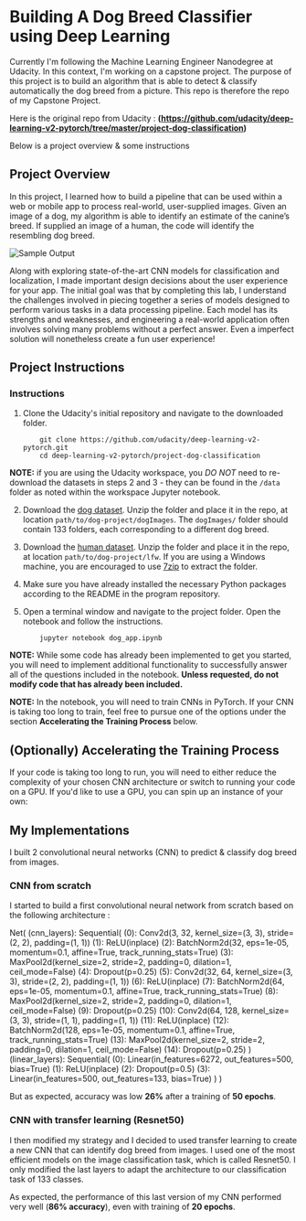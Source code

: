 [//]: # (Image References)

[image1]: ./images/sample_dog_output.png "Sample Output"
[image2]: ./images/vgg16_model.png "VGG-16 Model Layers"
[image3]: ./images/vgg16_model_draw.png "VGG16 Model Figure"

# Building A Dog Breed Classifier using Deep Learning

Currently I'm following the Machine Learning Engineer Nanodegree at Udacity.
In this context, I'm working on a capstone project. The purpose of this project is to build an algorithm that is able to detect & classify automatically the dog breed from a picture. This repo is therefore the repo of my Capstone Project.

Here is the original repo from Udacity : **(https://github.com/udacity/deep-learning-v2-pytorch/tree/master/project-dog-classification)**

Below is a project overview & some instructions

## Project Overview

 In this project, I learned how to build a pipeline that can be used within a web or mobile app to process real-world, user-supplied images.  Given an image of a dog, my algorithm is able to identify an estimate of the canine’s breed.  If supplied an image of a human, the code will identify the resembling dog breed.  

![Sample Output][image1]

Along with exploring state-of-the-art CNN models for classification and localization, I made important design decisions about the user experience for your app.  The initial goal was that by completing this lab, I understand the challenges involved in piecing together a series of models designed to perform various tasks in a data processing pipeline.  Each model has its strengths and weaknesses, and engineering a real-world application often involves solving many problems without a perfect answer.  Even a imperfect solution will nonetheless create a fun user experience!


## Project Instructions

### Instructions

1. Clone the Udacity's initial repository and navigate to the downloaded folder.
	
	```	
		git clone https://github.com/udacity/deep-learning-v2-pytorch.git
		cd deep-learning-v2-pytorch/project-dog-classification
	```
    
__NOTE:__ if you are using the Udacity workspace, you *DO NOT* need to re-download the datasets in steps 2 and 3 - they can be found in the `/data` folder as noted within the workspace Jupyter notebook.

2. Download the [dog dataset](https://s3-us-west-1.amazonaws.com/udacity-aind/dog-project/dogImages.zip).  Unzip the folder and place it in the repo, at location `path/to/dog-project/dogImages`.  The `dogImages/` folder should contain 133 folders, each corresponding to a different dog breed.
3. Download the [human dataset](http://vis-www.cs.umass.edu/lfw/lfw.tgz).  Unzip the folder and place it in the repo, at location `path/to/dog-project/lfw`.  If you are using a Windows machine, you are encouraged to use [7zip](http://www.7-zip.org/) to extract the folder. 
4. Make sure you have already installed the necessary Python packages according to the README in the program repository.
5. Open a terminal window and navigate to the project folder. Open the notebook and follow the instructions.
	
	```
		jupyter notebook dog_app.ipynb
	```

__NOTE:__ While some code has already been implemented to get you started, you will need to implement additional functionality to successfully answer all of the questions included in the notebook. __Unless requested, do not modify code that has already been included.__

__NOTE:__ In the notebook, you will need to train CNNs in PyTorch.  If your CNN is taking too long to train, feel free to pursue one of the options under the section __Accelerating the Training Process__ below.



## (Optionally) Accelerating the Training Process 

If your code is taking too long to run, you will need to either reduce the complexity of your chosen CNN architecture or switch to running your code on a GPU.  If you'd like to use a GPU, you can spin up an instance of your own:

## My Implementations

I built 2 convolutional neural networks (CNN) to predict & classify dog breed from images.

### CNN from scratch
I started to build a first convolutional neural network from scratch based on the following architecture : 

Net(
  (cnn_layers): Sequential(
    (0): Conv2d(3, 32, kernel_size=(3, 3), stride=(2, 2), padding=(1, 1))
    (1): ReLU(inplace)
    (2): BatchNorm2d(32, eps=1e-05, momentum=0.1, affine=True, track_running_stats=True)
    (3): MaxPool2d(kernel_size=2, stride=2, padding=0, dilation=1, ceil_mode=False)
    (4): Dropout(p=0.25)
    (5): Conv2d(32, 64, kernel_size=(3, 3), stride=(2, 2), padding=(1, 1))
    (6): ReLU(inplace)
    (7): BatchNorm2d(64, eps=1e-05, momentum=0.1, affine=True, track_running_stats=True)
    (8): MaxPool2d(kernel_size=2, stride=2, padding=0, dilation=1, ceil_mode=False)
    (9): Dropout(p=0.25)
    (10): Conv2d(64, 128, kernel_size=(3, 3), stride=(1, 1), padding=(1, 1))
    (11): ReLU(inplace)
    (12): BatchNorm2d(128, eps=1e-05, momentum=0.1, affine=True, track_running_stats=True)
    (13): MaxPool2d(kernel_size=2, stride=2, padding=0, dilation=1, ceil_mode=False)
    (14): Dropout(p=0.25)
  )
  (linear_layers): Sequential(
    (0): Linear(in_features=6272, out_features=500, bias=True)
    (1): ReLU(inplace)
    (2): Dropout(p=0.5)
    (3): Linear(in_features=500, out_features=133, bias=True)
  )
)

But as expected, accuracy was low **26%** after a training of **50 epochs**.


### CNN with transfer learning (Resnet50)
I then modified my strategy and I decided to used transfer learning to create a new CNN that can identify dog breed from images. I used one of the most efficient models on the image classification task, which is called Resnet50.
I only modified the last layers to adapt the architecture to our classification task of 133 classes. 

As expected, the performance of this last version of my CNN performed very well (**86% accuracy**), even with training of **20 epochs**.